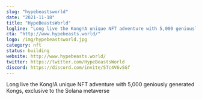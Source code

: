 ```yaml
---
slug: "hypebeastsworld"
date: "2021-11-18"
title: "HypeBeastsWorld"
logline: "Long live the Kong!A unique NFT adventure with 5,000 geniously generated Kongs, exclusive to the Solana metaverse"
cta: "http://www.hypebeasts.world/"
logo: /img/hypebeastsworld.jpg
category: nft
status: building
website: http://www.hypebeasts.world/
twitter: https://twitter.com/HypeBeastsWorld
discord: https://discord.com/invite/5Tc4V6v5Gf
---
```


Long live the Kong!A unique NFT adventure with 5,000 geniously generated Kongs, exclusive to the Solana metaverse

